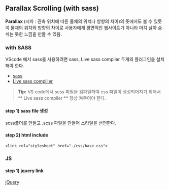 ## Parallax Scrolling (with sass) ##

**Parallax** (시차 : 관측 위치에 따른 물체의 위치나 방향의 차이)의 뜻에서도 볼 수 있듯이 물체의 위치와 방향의 차이로 사용자에게 평면적인 웹사이트가 아니라 마치 살아 숨쉬는 듯한 느낌을 만들 수 있음.

### with SASS ###

VScode 에서 sass를 사용하려면 sass, Live sass compiler 두개의 플러그인을 설치해야 한다.

- [sass](https://marketplace.visualstudio.com/items?itemName=robinbentley.sass-indented)
- [Live sass compliler](https://marketplace.visualstudio.com/items?itemName=ritwickdey.live-sass)

> **Tip:** VS code에서 scss 파일을 컴파일하여 css 파일이 생성되어지기 위해서 ** Live sass compiler ** 항상 켜두어야 한다.

#### step 1) <i class="icon-file"></i> sass file 생성 ####
scss폴더를 만들고 .scss 파일을 만들어 스타일을 선언한다.

#### step 2) <i class="icon-pencil"></i> html include ####                        

```
<link rel="stylesheet" href="./css/base.css">
```

### JS ####

#### step 1) jquery link ####

[jQuery](https://jquery.com/)

